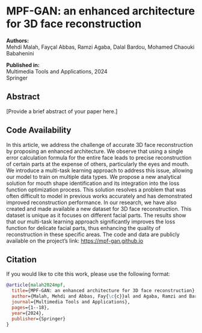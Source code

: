 # MPF-GAN: an enhanced architecture for 3D face reconstruction

**Authors:**  
Mehdi Malah, Fayçal Abbas, Ramzi Agaba, Dalal Bardou, Mohamed Chaouki Babahenini  

**Published in:**  
Multimedia Tools and Applications, 2024  
Springer

## Abstract
[Provide a brief abstract of your paper here.]

## Code Availability
In this article, we address the challenge of accurate 3D face reconstruction by proposing an enhanced architecture. We observe that using a single error calculation formula for the entire face leads to precise reconstruction of certain parts at the expense of others, particularly the eyes and mouth. We introduce a multi-task learning approach to address this issue, allowing our model to train on multiple data types. We propose a new analytical solution for mouth shape identification and its integration into the loss function optimization process. This solution resolves a problem that was often difficult to model in previous works accurately and has demonstrated improved reconstruction performance. In our research, we have also created and made available a new dataset for 3D face reconstruction. This dataset is unique as it focuses on different facial parts. The results show that our multi-task learning approach significantly improves the loss function for delicate facial parts, thus enhancing the quality of reconstruction in these specific areas. The code and data are publicly available on the project’s link: https://mpf-gan.github.io

## Citation
If you would like to cite this work, please use the following format:

```bibtex
@article{malah2024mpf,
  title={MPF-GAN: an enhanced architecture for 3D face reconstruction},
  author={Malah, Mehdi and Abbas, Fay{\c{c}}al and Agaba, Ramzi and Bardou, Dalal and Babahenini, Mohamed Chaouki},
  journal={Multimedia Tools and Applications},
  pages={1--18},
  year={2024},
  publisher={Springer}
}

